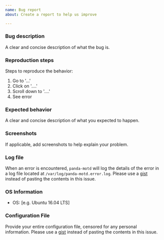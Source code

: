 ```yaml
---
name: Bug report
about: Create a report to help us improve

---
```


### Bug description
A clear and concise description of what the bug is.

### Reproduction steps
Steps to reproduce the behavior:
1. Go to '...'
2. Click on '....'
3. Scroll down to '....'
4. See error

### Expected behavior
A clear and concise description of what you expected to happen.

### Screenshots
If applicable, add screenshots to help explain your problem.

### Log file
When an error is encountered, `panda-motd` will log the details of the error in a log file located at `/var/log/panda-motd.error.log`. Please use a [gist](https://gist.github.com/) instead of pasting the contents in this issue.

### OS Information
 - OS: [e.g. Ubuntu 16.04 LTS]

### Configuration File
Provide your entire configuration file, censored for any personal information. Please use a [gist](https://gist.github.com/) instead of pasting the contents in this issue.
